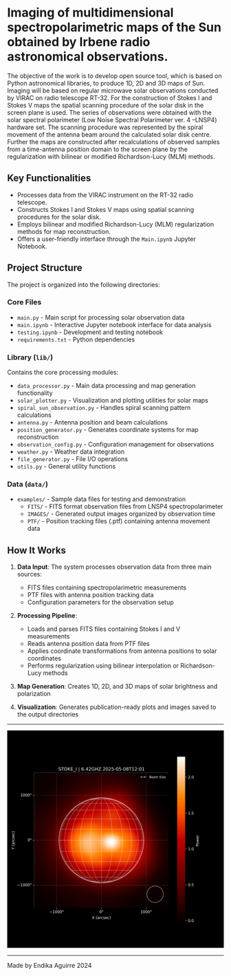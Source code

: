 # Imaging of multidimensional spectropolarimetric maps of the Sun obtained by Irbene radio astronomical observations.

The objective of the work is to develop open source tool, which is based on Python
astronomical libraries, to produce 1D, 2D and 3D maps of Sun. Imaging will be based on regular
microwave solar observations conducted by VIRAC on radio telescope RT-32. For the
construction of Stokes I and Stokes V maps the spatial scanning procedure of the solar disk in
the screen plane is used. The series of observations were obtained with the solar spectral
polarimeter (Low Noise Spectral Polarimeter ver. 4 –LNSP4) hardware set. The scanning
procedure was represented by the spiral movement of the antenna beam around the calculated
solar disk centre. Further the maps are constructed after recalculations of observed samples from
a time-antenna position domain to the screen plane by the regularization with bilinear or
modified Richardson-Lucy (MLM) methods.

## Key Functionalities

- Processes data from the VIRAC instrument on the RT-32 radio telescope.
- Constructs Stokes I and Stokes V maps using spatial scanning procedures for the solar disk.
- Employs bilinear and modified Richardson-Lucy (MLM) regularization methods for map reconstruction.
- Offers a user-friendly interface through the `Main.ipynb` Jupyter Notebook.

## Project Structure

The project is organized into the following directories:

### Core Files

- `main.py` - Main script for processing solar observation data
- `main.ipynb` - Interactive Jupyter notebook interface for data analysis
- `testing.ipynb` - Development and testing notebook
- `requirements.txt` - Python dependencies

### Library (`lib/`)

Contains the core processing modules:

- `data_processor.py` - Main data processing and map generation functionality
- `solar_plotter.py` - Visualization and plotting utilities for solar maps
- `spiral_sun_observation.py` - Handles spiral scanning pattern calculations
- `antenna.py` - Antenna position and beam calculations
- `position_generator.py` - Generates coordinate systems for map reconstruction
- `observation_config.py` - Configuration management for observations
- `weather.py` - Weather data integration
- `file_generator.py` - File I/O operations
- `utils.py` - General utility functions

### Data (`data/`)

- `examples/` - Sample data files for testing and demonstration
  - `FITS/` - FITS format observation files from LNSP4 spectropolarimeter
  - `IMAGES/` - Generated output images organized by observation time
  - `PTF/` - Position tracking files (.ptf) containing antenna movement data

## How It Works

1. **Data Input**: The system processes observation data from three main sources:

   - FITS files containing spectropolarimetric measurements
   - PTF files with antenna position tracking data
   - Configuration parameters for the observation setup

2. **Processing Pipeline**:

   - Loads and parses FITS files containing Stokes I and V measurements
   - Reads antenna position data from PTF files
   - Applies coordinate transformations from antenna positions to solar coordinates
   - Performs regularization using bilinear interpolation or Richardson-Lucy methods

3. **Map Generation**: Creates 1D, 2D, and 3D maps of solar brightness and polarization
4. **Visualization**: Generates publication-ready plots and images saved to the output directories

---

![Sun image](project_image.jpg)

---

Made by Endika Aguirre 2024
